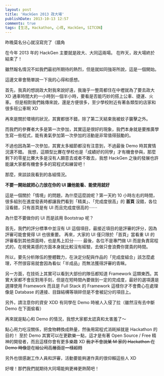```yaml
---
layout: post
title: 'HackGen 2013 政大場'
publishDate: 2013-10-13 12:57
comments: true
tags: [生活, Hackathon, 心得, HackGen, SITCON]
---
```

昨晚莫名分心就沒寫完了（牆角

在今年 2013 年的 HackGen 主要就是政大、大同這兩場。
在昨天，政大場終於結束了！

雖然報名情況不如我們最初所期待的熱烈，但是就如同強哥所說，這是一個開始。

 這邊文章會簡單說一下我的心得和感想。

<!--more-->

首先，我真的想說政大對我來說好遠，我幾乎一整周都住在中壢就為了要去政大 XD
通車時間大約一小時到一個半小時，要看是否能巧妙的搭上公車、捷運、火車。
但是相對我們銘傳來說，還是方便很多，至少學校附近有著各類型的店家和很多班公車啊 XD

再來是關於環境的狀況，其實都很不錯，除了第二天結束我被蚊子襲擊之外。

而我們的參賽者大多是第一次參加，其實這是很好的現象，我們本身就是要推廣學生寫一些程式，能有勇氣參加第一次參加的活動是非常值得鼓勵的。

不過也因為第一次參加，其實太多細節都沒有注意到，不過最後 Demo 時其實情況還不錯。
我想，這類型比賽在學校也是「成績好的同學」才有機會參與，那麼剩下的零星比賽大多是沒有人願意去或者不敢去，我想 HackGen 之後的發展也許能讓大家都有機會多多的寫程式和練習吧！

那麼，來談談我看到的各組情況。

**不要一開始就把心力放在你的 UI 讓他能看、能使用就好**

這是一個關於「情境」的問題，為什麼這麼說呢？第一天約 10 小時左右的時間，很多組別在進度發表時都讓我們看到「精美」、「完成度很高」的 **首頁** 沒錯，各位沒看錯，只有首頁是有 UI 而且完成度很高的⋯⋯

為什麼不要做你的 UI 而是該用 Bootstrap 呢？

首先，我們的評分標準中並沒有 UI 這個項目，最接近項目的是評審的評分，因為評審可能會覺得 UI 也很重要。
再來，大家的 UI 僅只限於「首頁」當看重 UI 的評審看到其他頁面時，也是馬上扣分⋯⋯
最後，各位不是專門做 UI 而是負責寫程式的，在視覺美感的方面本身就比較沒有經驗，去做只會浪費你寶貴的時間。

所以，要先分析隊伍的整體戰力，在決定分配與作品的「完成度組合」該怎麼處理，不然很容易就會因為看似「半成品」而無法獲得評審的青睞。

另一方面，在技術上其實可以看到大部份的隊伍都知道 Framework 這類東西。其實大家都不會反對用手刻，但是在短時間內要做到一定的完成度，最好的選項還是選擇使用 Framework 而且是 Full Stack 的 Framework 這樣你才不會費心在處理像是 Database 的連接、目錄結構等瑣碎但是不會被記分的項目上。

另外，請注意你的資安 XDD 有同學在 Demo 時被人入侵了拉（雖然沒有去中斷 Demo 在下面偷看）

再來就是點心和 Demo 的情況，我想大家都太認真和太害羞了～

點心用力吃沒關係，把食物轉換成熱量，然後用寫程式消耗掉就是 Hackathon 的目的！
至於 Demo 其實可以在更歡樂一點，這才是有著 Open Source / Free 精神的開發者，而且這樣你會有更多樂趣 XD
<del>我才不會說某 M 家的 Hackathon 在 Demo 時像是在給公司高層面是一樣超悶</del>

另外也很感謝工作人員和評審，活動要能夠運作真的很仰賴這些人 XD

好哩！那們我們就期待大同場能夠更棒更熱鬧吧！

